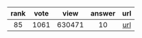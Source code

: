 
| rank | vote | view | answer | url |
|:-:|:-:|:-:|:-:|:-:|
|85|1061|630471|10| [url](http://stackoverflow.com/questions/1747817/create-a-dictionary-with-list-comprehension-in-python) |
